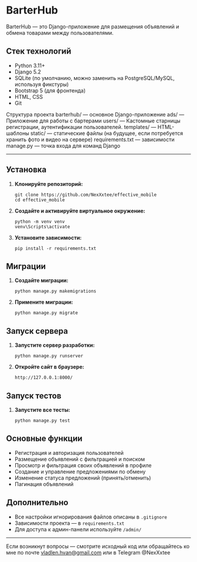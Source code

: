 # BarterHub

BarterHub — это Django-приложение для размещения объявлений и обмена товарами между пользователями.

## Стек технологий

- Python 3.11+
- Django 5.2
- SQLite (по умолчанию, можно заменить на PostgreSQL/MySQL, используя фикстуры)
- Bootstrap 5 (для фронтенда)
- HTML, CSS
- Git


Структура проекта
barterhub/ — основное Django-приложение
ads/ — Приложение для работы с бартерами 
users/ — Кастомные старницы регистрации, аутентификации пользователей. 
templates/ — HTML-шаблоны
static/ — статические файлы (на будущее, если потребуется хранить фото и видео на сервере)
requirements.txt — зависимости
manage.py — точка входа для команд Django

---
## Установка

1. **Клонируйте репозиторий:**
   ```
   git clone https://github.com/NexXxtee/effective_mobile
   cd effective_mobile
   ```

2. **Создайте и активируйте виртуальное окружение:**
   ```
   python -m venv venv
   venv\Scripts\activate
   ```

3. **Установите зависимости:**
   ```
   pip install -r requirements.txt
   ```

## Миграции

1. **Создайте миграции:**
   ```
   python manage.py makemigrations
   ```

2. **Примените миграции:**
   ```
   python manage.py migrate
   ```

## Запуск сервера

1. **Запустите сервер разработки:**
   ```
   python manage.py runserver
   ```

2. **Откройте сайт в браузере:**
   ```
   http://127.0.0.1:8000/
   ```

## Запуск тестов

1. **Запустите все тесты:**
   ```
   python manage.py test
   ```

## Основные функции

- Регистрация и авторизация пользователей
- Размещение объявлений с фильтрацией и поиском
- Просмотр и фильтрация своих объявлений в профиле
- Создание и управление предложениями по обмену
- Изменение статуса предложений (принять/отменить)
- Пагинация объявлений

## Дополнительно

- Все настройки игнорирования файлов описаны в `.gitignore`
- Зависимости проекта — в `requirements.txt`
- Для доступа к админ-панели используйте `/admin/`

---

Если возникнут вопросы — смотрите исходный код или обращайтесь ко мне по почте vladlen.hvan@gmail.com
или в Telegram @NexXxtee
